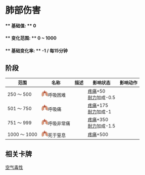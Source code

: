 # 肺部伤害  
>   
  
#### ** 基础值: ** 0   
#### ** 变化范围: ** 0 ~ 1000  
#### ** 基础变化率: ** -1 / 每15分钟   
## 阶段  
范围  |  名称  |  描述  |  影响状态  |  影响动作  
----  |  ----  |  ----  |  ----  |  ----  
250 ～ 500  |  <img decoding="async" src="Sprite/LungDamage.png" href="a.md" style="max-width:20px;max-height:20px;">呼吸困难  |    |  [疼痛](Pain.md)+50<br>[耐力](Stamina.md)加成-0.5  |    
501 ～ 750  |  <img decoding="async" src="Sprite/LungDamage.png" href="a.md" style="max-width:20px;max-height:20px;">呼吸痛  |    |  [疼痛](Pain.md)+175<br>[耐力](Stamina.md)加成-1  |    
751 ～ 999  |  <img decoding="async" src="Sprite/LungDamage.png" href="a.md" style="max-width:20px;max-height:20px;">呼吸非常痛  |    |  [疼痛](Pain.md)+350<br>[耐力](Stamina.md)加成-1.5  |    
1000 ～ 1000  |  <img decoding="async" src="Sprite/LungDamage.png" href="a.md" style="max-width:20px;max-height:20px;">死于窒息  |    |  [疼痛](Pain.md)+500  |    
## 相关卡牌  
[空气毒性](AirToxicity.md)  


<script>document.title="肺部伤害 - 卡牌生存百科 Card Survival Wiki";</script>